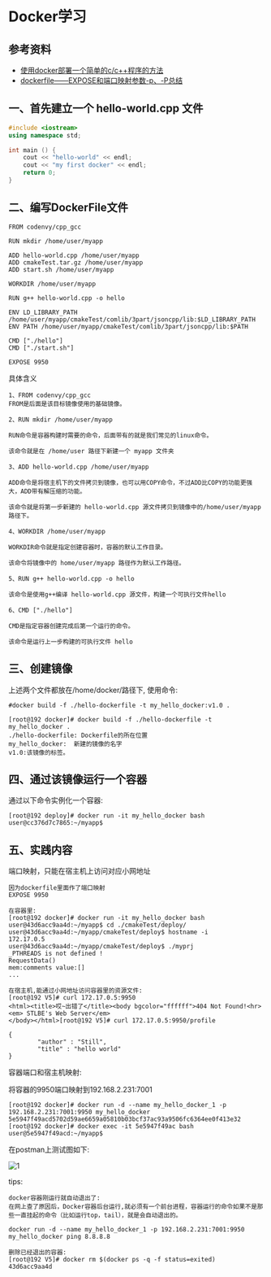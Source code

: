 # Docker学习

## 参考资料

* [使用docker部署一个简单的c/c++程序的方法](https://freexyz.cn/server/60289.html)
* [dockerfile——EXPOSE和端口映射参数-p、-P总结](https://blog.csdn.net/qq_17639365/article/details/86655177)



## 一、首先建立一个 hello-world.cpp 文件

```c++
#include <iostream>
using namespace std;

int main () {
	cout << "hello-world" << endl;
	cout << "my first docker" << endl;
	return 0;
}
```

## 二、编写DockerFile文件

```
FROM codenvy/cpp_gcc 

RUN mkdir /home/user/myapp

ADD hello-world.cpp /home/user/myapp
ADD cmakeTest.tar.gz /home/user/myapp
ADD start.sh /home/user/myapp

WORKDIR /home/user/myapp

RUN g++ hello-world.cpp -o hello

ENV LD_LIBRARY_PATH /home/user/myapp/cmakeTest/comlib/3part/jsoncpp/lib:$LD_LIBRARY_PATH
ENV PATH /home/user/myapp/cmakeTest/comlib/3part/jsoncpp/lib:$PATH

CMD ["./hello"]
CMD ["./start.sh"]

EXPOSE 9950
```

具体含义
```
1、FROM codenvy/cpp_gcc
FROM是后面是该目标镜像使用的基础镜像。

2、RUN mkdir /home/user/myapp

RUN命令是容器构建时需要的命令，后面带有的就是我们常见的linux命令。

该命令就是在 /home/user 路径下新建一个 myapp 文件夹

3、ADD hello-world.cpp /home/user/myapp

ADD命令是将宿主机下的文件拷贝到镜像，也可以用COPY命令，不过ADD比COPY的功能更强大，ADD带有解压缩的功能。

该命令就是将第一步新建的 hello-world.cpp 源文件拷贝到镜像中的/home/user/myapp 路径下。

4、WORKDIR /home/user/myapp

WORKDIR命令就是指定创建容器时，容器的默认工作目录。

该命令将镜像中的 home/user/myapp 路径作为默认工作路径。

5、RUN g++ hello-world.cpp -o hello

该命令是使用g++编译 hello-world.cpp 源文件，构建一个可执行文件hello

6、CMD ["./hello"]

CMD是指定容器创建完成后第一个运行的命令。

该命令是运行上一步构建的可执行文件 hello
```

## 三、创建镜像

上述两个文件都放在/home/docker/路径下, 使用命令:

```
#docker build -f ./hello-dockerfile -t my_hello_docker:v1.0 .

[root@192 docker]# docker build -f ./hello-dockerfile -t my_hello_docker .
./hello-dockerfile: Dockerfile的所在位置
my_hello_docker:  新建的镜像的名字
v1.0:该镜像的标签。
```

## 四、通过该镜像运行一个容器

通过以下命令实例化一个容器:
```
[root@192 deploy]# docker run -it my_hello_docker bash
user@cc376d7c7865:~/myapp$

```


## 五、实践内容

端口映射，只能在宿主机上访问对应小网地址
```
因为dockerfile里面作了端口映射
EXPOSE 9950

在容器里:
[root@192 docker]# docker run -it my_hello_docker bash
user@43d6acc9aa4d:~/myapp$ cd ./cmakeTest/deploy/
user@43d6acc9aa4d:~/myapp/cmakeTest/deploy$ hostname -i
172.17.0.5
user@43d6acc9aa4d:~/myapp/cmakeTest/deploy$ ./myprj
_PTHREADS is not defined !
RequestData()
mem:comments value:[]
...

在宿主机,能通过小网地址访问容器里的资源文件:
[root@192 V5]# curl 172.17.0.5:9950
<html><title>哎~出错了</title><body bgcolor="ffffff">404 Not Found!<hr><em> STLBE's Web Server</em>
</body></html>[root@192 V5]# curl 172.17.0.5:9950/profile

{
        "author" : "Still",
        "title" : "hello world"
}
```


容器端口和宿主机映射:

将容器的9950端口映射到192.168.2.231:7001
```
[root@192 docker]# docker run -d --name my_hello_docker_1 -p 192.168.2.231:7001:9950 my_hello_docker
5e5947f49acd5702d59ae6659a05810b03bcf37ac93a9506fc6364ee0f413e32
[root@192 docker]# docker exec -it 5e5947f49ac bash
user@5e5947f49acd:~/myapp$
```

在postman上测试图如下:

![1](../images/docker/postman测试.PNG)


tips:

```
docker容器刚运行就自动退出了:
在网上查了原因后，Docker容器后台运行,就必须有一个前台进程，容器运行的命令如果不是那些一直挂起的命令（比如运行top，tail），就是会自动退出的。

docker run -d --name my_hello_docker_1 -p 192.168.2.231:7001:9950 my_hello_docker ping 8.8.8.8

删除已经退出的容器:
[root@192 V5]# docker rm $(docker ps -q -f status=exited)
43d6acc9aa4d

```
